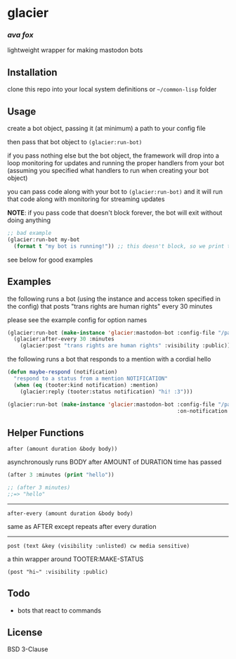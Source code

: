 # glacier
### _ava fox_

lightweight wrapper for making mastodon bots

## Installation

clone this repo into your local system definitions or `~/common-lisp` folder

## Usage

create a bot object, passing it (at minimum) a path to your config file

then pass that bot object to `(glacier:run-bot)`

if you pass nothing else but the bot object,
the framework will drop into a loop monitoring for updates
and running the proper handlers from your bot
(assuming you specified what handlers to run when creating your bot object)

you can pass code along with your bot to `(glacier:run-bot)` and it will
run that code along with monitoring for streaming updates

**NOTE**: if you pass code that doesn't block forever, the bot will exit without doing anything

```lisp
;; bad example
(glacier:run-bot my-bot
  (format t "my bot is running!")) ;; this doesn't block, so we print this and exit
```

see below for good examples

## Examples

the following runs a bot (using the instance and access token specified in the config)
that posts "trans rights are human rights" every 30 minutes

please see the example config for option names

```lisp
(glacier:run-bot (make-instance 'glacier:mastodon-bot :config-file "/path/to/bot.config")
  (glacier:after-every 30 :minutes
    (glacier:post "trans rights are human rights" :visibility :public)))
```

the following runs a bot that responds to a mention with a cordial hello

```lisp
(defun maybe-respond (notification)
  "respond to a status from a mention NOTIFICATION"
  (when (eq (tooter:kind notification) :mention)
    (glacier:reply (tooter:status notification) "hi! :3")))

(glacier:run-bot (make-instance 'glacier:mastodon-bot :config-file "/path/to/bot.config"
                                                      :on-notification #'maybe-respond))
```

## Helper Functions

`after (amount duration &body body))`

asynchronously runs BODY after AMOUNT of DURATION time has passed

```lisp
(after 3 :minutes (print "hello"))

;; (after 3 minutes)
;;=> "hello"
```

---

`after-every (amount duration &body body)`

same as AFTER except repeats after every duration

---

`post (text &key (visibility :unlisted) cw media sensitive)`

a thin wrapper around TOOTER:MAKE-STATUS 

`(post "hi~" :visibility :public)`


## Todo

- bots that react to commands

## License

BSD 3-Clause

